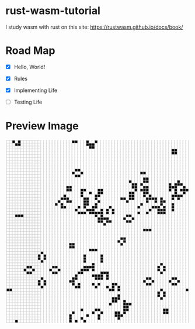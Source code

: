 # rust-wasm-tutorial


I study wasm with rust on this site:
https://rustwasm.github.io/docs/book/



# Road Map
- [x] Hello, World!
- [x] Rules
- [x] Implementing Life
- [ ] Testing Life


# Preview Image
![preview of life](preview_of_life.png)
